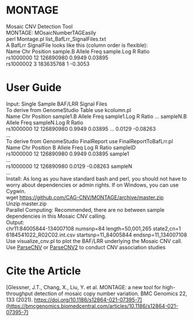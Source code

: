 # MONTAGE
Mosaic CNV Detection Tool  
MONTAGE: MOsaicNumberTAGEasily  
perl Montage.pl list_BafLrr_SignalFiles.txt  
A BafLrr SignalFile looks like this (column order is flexible):  
Name    Chr     Position        sample.B Allele Freq    sample.Log R Ratio  
rs1000000       12      126890980       0.9949  0.03895  
rs1000002       3       183635768       1       -0.3053  
# User Guide  
Input: Single Sample BAF/LRR Signal Files  
To derive from GenomeStudio Table use kcolumn.pl  
Name Chr Position sample1.B Allele Freq sample1.Log R Ratio … sampleN.B Allele Freq sampleN.Log R Ratio  
rs1000000 12 126890980 0.9949 0.03895 … 0.0129 -0.08263  
…  
To derive from GenomeStudio FinalReport use FinalReportToBafLrr.pl  
Name Chr Position B Allele Freq Log R Ratio sampleID  
rs1000000 12 126890980 0.9949 0.03895 sample1  
…  
rs1000000 12 126890980 0.0129 -0.08263 sampleN  
…  
Install: As long as you have standard bash and perl, you should not have to worry about dependencies or admin rights. If on Windows, you can use Cygwin.  
wget https://github.com/CAG-CNV/MONTAGE/archive/master.zip  
Unzip master.zip  
Parallel Computing: Recommended, there are no between sample dependencies in this Mosaic CNV calling.  
Output:  
chr11:84005844-134007108      numsnp=84     length=50,001,265  state2,cn=1 6184541022_R02C02.int.csv startsnp=11_84005844 endsnp=11_134007108  
Use visualize_cnv.pl to plot the BAF/LRR underlying the Mosaic CNV call.  
Use [ParseCNV](https://parsecnv.sourceforge.net/) or [ParseCNV2](https://github.com/CAG-CNV/ParseCNV2) to conduct CNV association studies  
# Cite the Article  
[Glessner, J.T., Chang, X., Liu, Y. et al. MONTAGE: a new tool for high-throughput detection of mosaic copy number variation. BMC Genomics 22, 133 (2021). https://doi.org/10.1186/s12864-021-07395-7](https://bmcgenomics.biomedcentral.com/articles/10.1186/s12864-021-07395-7)
